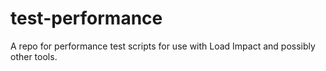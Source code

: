 # test-performance
A repo for performance test scripts for use with Load Impact and possibly other tools.
